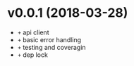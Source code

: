 v0.0.1 (2018-03-28)
===
* `+` api client
* `+` basic error handling
* `+` testing and coveragin
* `+` dep lock
